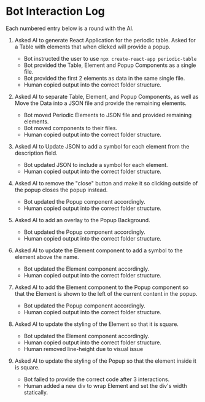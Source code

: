 # Bot Interaction Log

Each numbered entry below is a round with the AI.

1. Asked AI to generate React Application for the periodic table. Asked for a Table with elements that when clicked will provide a popup.
    - Bot instructed the user to use `npx create-react-app periodic-table`
    - Bot provided the Table, Element and Popup Components as a single file.
    - Bot provided the first 2 elements as data in the same single file.
    - Human copied output into the correct folder structure.

2. Asked AI to separate Table, Element, and Popup Components, as well as Move the Data into a JSON file and provide the remaining elements.
    - Bot moved Periodic Elements to JSON file and provided remaining elements.
    - Bot moved components to their files.
    - Human copied output into the correct folder structure.

3. Asked AI to Update JSON to add a symbol for each element from the description field.
    - Bot updated JSON to include a symbol for each element.
    - Human copied output into the correct folder structure.

4. Asked AI to remove the "close" button and make it so clicking outside of the popup closes the popup instead.
    - Bot updated the Popup component accordingly.
    - Human copied output into the correct folder structure.

5. Asked AI to add an overlay to the Popup Background.
    - Bot updated the Popup component accordingly.
    - Human copied output into the correct folder structure.

6. Asked AI to update the Element component to add a symbol to the element above the name.
    - Bot updated the Element component accordingly.
    - Human copied output into the correct folder structure.

7. Asked AI to add the Element component to the Popup component so that the Element is shown to the left of the current content in the popup.
    - Bot updated the Popup component accordingly.
    - Human copied output into the correct folder structure.

8. Asked AI to update the styling of the Element so that it is square.
    - Bot updated the Element component accordingly.
    - Human copied output into the correct folder structure.
    - Human removed line-height due to visual issue

9. Asked AI to update the styling of the Popup so that the element inside it is square.
    - Bot failed to provide the correct code after 3 interactions.
    - Human added a new div to wrap Element and set the div's width statically.